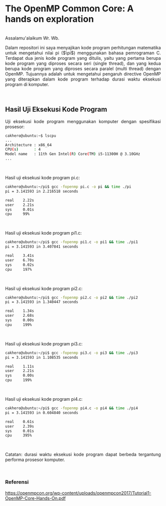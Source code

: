 # The OpenMP Common Core: A hands on exploration
<br/>Assalamu'alaikum Wr. Wb.

<p align="justify">Dalam repositori ini saya menyajikan kode program perhitungan matematika untuk mengetahui nilai pi ($\pi$) menggunakan bahasa pemrograman C. Terdapat dua jenis kode program yang ditulis, yaitu yang pertama berupa kode program yang diproses secara seri (single thread), dan yang kedua berupa kode program yang diproses secara paralel (multi thread) dengan OpenMP. Tujuannya adalah untuk mengetahui pengaruh directive OpenMP yang diterapkan dalam kode program terhadap durasi waktu eksekusi program di komputer.</p><br/>

## Hasil Uji Eksekusi Kode Program

<p align="justify">Uji eksekusi kode program menggunakan komputer dengan spesifikasi prosesor:</p>

```sh
cakhero@ubuntu:~$ lscpu
...
Architecture : x86_64
CPU(s)       : 4
Model name   : 11th Gen Intel(R) Core(TM) i5-11300H @ 3.10GHz
...
```

<br/><p align="justify">Hasil uji eksekusi kode program pi.c:</p>

```sh
cakhero@ubuntu:~/pi$ gcc -fopenmp pi.c -o pi && time ./pi
pi = 3.141593 in 2.216518 seconds

real    2.22s
user    2.21s
sys     0.01s
cpu     99%
```

<br/><p align="justify">Hasil uji eksekusi kode program pi1.c:</p>

```sh
cakhero@ubuntu:~/pi$ gcc -fopenmp pi1.c -o pi1 && time ./pi1
pi = 3.141593 in 3.407841 seconds

real    3.41s
user    6.70s
sys     0.02s
cpu     197%
```

<br/><p align="justify">Hasil uji eksekusi kode program pi2.c:</p>

```sh
cakhero@ubuntu:~/pi$ gcc -fopenmp pi2.c -o pi2 && time ./pi2
pi = 3.141593 in 1.340447 seconds

real    1.34s
user    2.68s
sys     0.00s
cpu     199%
```

<br/><p align="justify">Hasil uji eksekusi kode program pi3.c:</p>

```sh
cakhero@ubuntu:~/pi$ gcc -fopenmp pi3.c -o pi3 && time ./pi3
pi = 3.141593 in 1.108535 seconds

real    1.11s
user    2.21s
sys     0.00s
cpu     199%
```

<br/><p align="justify">Hasil uji eksekusi kode program pi4.c:</p>

```sh
cakhero@ubuntu:~/pi$ gcc -fopenmp pi4.c -o pi4 && time ./pi4
pi = 3.141593 in 0.604840 seconds

real    0.61s
user    2.39s
sys     0.01s
cpu     395%
```
<br/><p align="justify">Catatan: durasi waktu eksekusi kode program dapat berbeda tergantung performa prosesor komputer.</p><br/>

### Referensi
https://openmpcon.org/wp-content/uploads/openmpcon2017/Tutorial1-OpenMP-Core-Hands-On.pdf
